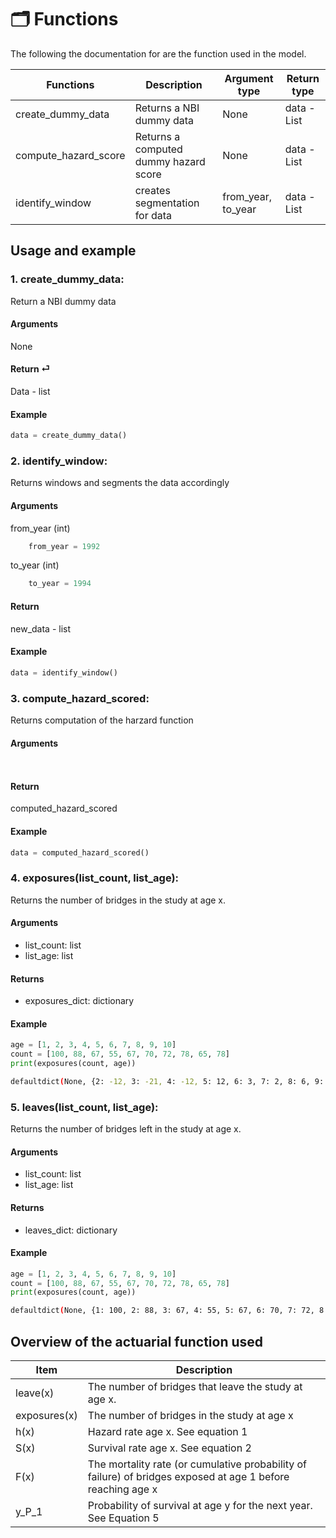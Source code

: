 # 🗂  Functions 

The following the documentation for are the function used in the model.

| Functions| Description | Argument type | Return type |
| -------- | ------------| ------------- | ----------- |
| create_dummy_data | Returns a NBI dummy data | None | data - List |
| compute_hazard_score | Returns a computed dummy hazard score | None | data - List |
| identify_window | creates segmentation for data | from_year, to_year | data - List |

## Usage and example 

### 1. create_dummy_data:
Return a NBI dummy data

#### Arguments
None

#### Return ⏎
Data - list

#### Example

```python
data = create_dummy_data()
```
### 2. identify_window:
Returns windows and segments the data accordingly

#### Arguments
from_year (int)

```python
    from_year = 1992
```
to_year (int)

```python
    to_year = 1994
```

#### Return
new_data - list

#### Example

```python
data = identify_window()
```
### 3. compute_hazard_scored:
Returns computation of the harzard function

#### Arguments

```python
```
```python
```

#### Return
computed_hazard_scored

#### Example

```python
data = computed_hazard_scored()
```

### 4. exposures(list_count, list_age):
Returns the number of bridges in the study at age x.

#### Arguments
- list_count: list
- list_age: list

#### Returns
- exposures_dict: dictionary

#### Example
``` python
age = [1, 2, 3, 4, 5, 6, 7, 8, 9, 10]
count = [100, 88, 67, 55, 67, 70, 72, 78, 65, 78]
print(exposures(count, age))
```
```zsh
defaultdict(None, {2: -12, 3: -21, 4: -12, 5: 12, 6: 3, 7: 2, 8: 6, 9: -13, 10: 13})
```
### 5. leaves(list_count, list_age):
Returns the number of bridges left in the study at age x.

#### Arguments
- list_count: list
- list_age: list

#### Returns
- leaves_dict: dictionary

#### Example
``` python
age = [1, 2, 3, 4, 5, 6, 7, 8, 9, 10]
count = [100, 88, 67, 55, 67, 70, 72, 78, 65, 78]
print(exposures(count, age))
```
```zsh
defaultdict(None, {1: 100, 2: 88, 3: 67, 4: 55, 5: 67, 6: 70, 7: 72, 8: 78, 9: 65, 10: 78})
```


## Overview of the actuarial function used

| Item         | Description |
| ------------ | ----------- |
| leave(x)     | The number of bridges that leave the study at age x.|
| exposures(x) |  The number of bridges in the study at age x|
| h(x) | Hazard rate age x. See equation 1 |
| S(x) | Survival rate age x. See equation 2 |
| F(x) | The mortality rate (or cumulative probability of failure) of bridges exposed at age 1 before reaching age x |
| y_P_1 | Probability of survival at age y for the next year. See Equation 5 |
